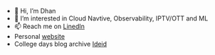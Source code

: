 - 👋 Hi, I’m Dhan
- 👀 I’m interested in Cloud Navtive, Observability, IPTV/OTT and ML
- 📫 Reach me on [LinedIn](https://www.linkedin.com/in/dhan-v-sagar/) 
- Personal [website](https://dhanvsagar.com/)
- College days blog archive [Ideid](http://ideid.blogspot.com)

<!---
dhanvsagar/dhanvsagar is a ✨ special ✨ repository because its `README.md` (this file) appears on your GitHub profile.
You can click the Preview link to take a look at your changes.
--->
